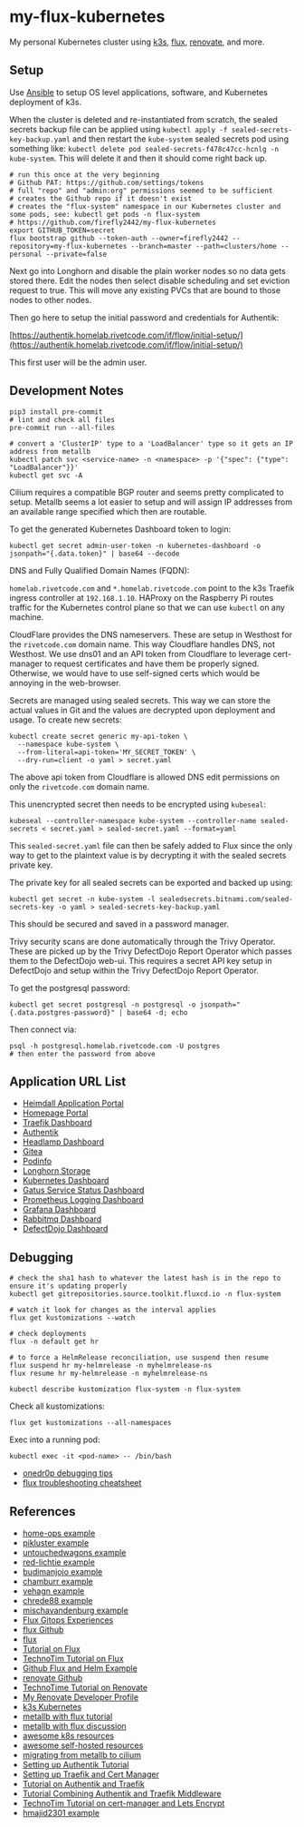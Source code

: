 # my-flux-kubernetes

My personal Kubernetes cluster using [k3s](https://k3s.io/), [flux](https://fluxcd.io/),
[renovate](https://github.com/renovatebot/renovate), and more.

## Setup

Use [Ansible](https://github.com/firefly2442/myhomelab-ansible) to setup OS level applications,
software, and Kubernetes deployment of k3s.

When the cluster is deleted and re-instantiated from scratch, the sealed secrets backup file can be applied
using `kubectl apply -f sealed-secrets-key-backup.yaml` and then restart the `kube-system` sealed secrets pod using
something like: `kubectl delete pod sealed-secrets-f478c47cc-hcnlg -n kube-system`.  This will delete it and then it
should come right back up.

```shell
# run this once at the very beginning
# Github PAT: https://github.com/settings/tokens
# full "repo" and "admin:org" permissions seemed to be sufficient
# creates the Github repo if it doesn't exist
# creates the "flux-system" namespace in our Kubernetes cluster and some pods, see: kubectl get pods -n flux-system
# https://github.com/firefly2442/my-flux-kubernetes
export GITHUB_TOKEN=secret
flux bootstrap github --token-auth --owner=firefly2442 --repository=my-flux-kubernetes --branch=master --path=clusters/home --personal --private=false
```

Next go into Longhorn and disable the plain worker nodes so no data gets stored there.  Edit the nodes then select disable scheduling
and set eviction request to true.  This will move any existing PVCs that are bound to those nodes to other nodes.

Then go here to setup the initial password and credentials for Authentik:

[https://authentik.homelab.rivetcode.com/if/flow/initial-setup/](https://authentik.homelab.rivetcode.com/if/flow/initial-setup/)

This first user will be the admin user.

## Development Notes

```shell
pip3 install pre-commit
# lint and check all files
pre-commit run --all-files
```

```shell
# convert a 'ClusterIP' type to a 'LoadBalancer' type so it gets an IP address from metallb
kubectl patch svc <service-name> -n <namespace> -p '{"spec": {"type": "LoadBalancer"}}'
kubectl get svc -A
```

Cilium requires a compatible BGP router and seems pretty complicated to setup.
Metallb seems a lot easier to setup and will assign IP addresses from an available
range specified which then are routable.

To get the generated Kubernetes Dashboard token to login:

```shell
kubectl get secret admin-user-token -n kubernetes-dashboard -o jsonpath="{.data.token}" | base64 --decode
```

DNS and Fully Qualified Domain Names (FQDN):

`homelab.rivetcode.com` and `*.homelab.rivetcode.com` point to the k3s Traefik
ingress controller at `192.168.1.10`.  HAProxy on the Raspberry Pi routes traffic for the Kubernetes
control plane so that we can use `kubectl` on any machine.

CloudFlare provides the DNS nameservers.  These are setup in Westhost for the `rivetcode.com`
domain name.  This way Cloudflare handles DNS, not Westhost.
We use dns01 and an API token from Cloudflare to leverage cert-manager
to request certificates and have them be properly signed.  Otherwise, we would have to
use self-signed certs which would be annoying in the web-browser.

Secrets are managed using sealed secrets.  This way we can store the actual values
in Git and the values are decrypted upon deployment and usage.  To create new secrets:

```shell
kubectl create secret generic my-api-token \
  --namespace kube-system \
  --from-literal=api-token='MY_SECRET_TOKEN' \
  --dry-run=client -o yaml > secret.yaml
```

The above api token from Cloudflare is allowed DNS edit permissions on
only the `rivetcode.com` domain name.

This unencrypted secret then needs to be encrypted using `kubeseal`:

```shell
kubeseal --controller-namespace kube-system --controller-name sealed-secrets < secret.yaml > sealed-secret.yaml --format=yaml
```

This `sealed-secret.yaml` file can then be safely added to Flux since the only
way to get to the plaintext value is by decrypting it with the sealed secrets private key.

The private key for all sealed secrets can be exported and backed up using:

```shell
kubectl get secret -n kube-system -l sealedsecrets.bitnami.com/sealed-secrets-key -o yaml > sealed-secrets-key-backup.yaml
```

This should be secured and saved in a password manager.

Trivy security scans are done automatically through the Trivy Operator.  These
are picked up by the Trivy DefectDojo Report Operator which passes them
to the DefectDojo web-ui.  This requires a secret API key setup
in DefectDojo and setup within the Trivy DefectDojo Report Operator.

To get the postgresql password:

```shell
kubectl get secret postgresql -n postgresql -o jsonpath="{.data.postgres-password}" | base64 -d; echo
```

Then connect via:

```shell
psql -h postgresql.homelab.rivetcode.com -U postgres
# then enter the password from above
```

## Application URL List

* [Heimdall Application Portal](http://portal.homelab.rivetcode.com)
* [Homepage Portal](https://homepage.homelab.rivetcode.com)
* [Traefik Dashboard](https://traefik.homelab.rivetcode.com)
* [Authentik](https://authentik.homelab.rivetcode.com)
* [Headlamp Dashboard](https://headlamp.homelab.rivetcode.com)
* [Gitea](https://gitea.homelab.rivetcode.com)
* [Podinfo](https://podinfo.homelab.rivetcode.com)
* [Longhorn Storage](https://longhorn.homelab.rivetcode.com)
* [Kubernetes Dashboard](https://kubernetes-dashboard.homelab.rivetcode.com)
* [Gatus Service Status Dashboard](https://gatus.homelab.rivetcode.com)
* [Prometheus Logging Dashboard](https://prometheus.homelab.rivetcode.com)
* [Grafana Dashboard](https://grafana.homelab.rivetcode.com)
* [Rabbitmq Dashboard](https://rabbitmq.homelab.rivetcode.com)
* [DefectDojo Dashboard](https://defectdojo.homelab.rivetcode.com)

## Debugging

```shell
# check the sha1 hash to whatever the latest hash is in the repo to ensure it's updating properly
kubectl get gitrepositories.source.toolkit.fluxcd.io -n flux-system
```

```shell
# watch it look for changes as the interval applies
flux get kustomizations --watch
```

```shell
# check deployments
flux -n default get hr
```

```shell
# to force a HelmRelease reconciliation, use suspend then resume
flux suspend hr my-helmrelease -n myhelmrelease-ns
flux resume hr my-helmrelease -n myhelmrelease-ns
```

```shell
kubectl describe kustomization flux-system -n flux-system
```

Check all kustomizations:

```shell
flux get kustomizations --all-namespaces
```

Exec into a running pod:

```shell
kubectl exec -it <pod-name> -- /bin/bash
```

* [onedr0p debugging tips](https://github.com/onedr0p/cluster-template#-debugging)
* [flux troubleshooting cheatsheet](https://fluxcd.io/flux/cheatsheets/troubleshooting/)

## References

* [home-ops example](https://github.com/onedr0p/home-ops)
* [pikluster example](https://github.com/dvignoles/pikluster)
* [untouchedwagons example](https://github.com/UntouchedWagons/K3S-Cluster-Setup)
* [red-lichtie example](https://github.com/red-lichtie/homelab-cluster)
* [budimanjojo example](https://github.com/budimanjojo/home-cluster)
* [chamburr example](https://github.com/chamburr/homelab)
* [vehagn example](https://github.com/vehagn/homelab/)
* [chrede88 example](https://github.com/chrede88/home-ops)
* [mischavandenburg example](https://github.com/mischavandenburg/homelab)
* [Flux Gitops Experiences](https://dvignoles.github.io/blog/post-flux-gitops/)
* [flux Github](https://github.com/fluxcd/flux2)
* [flux](https://fluxcd.io/)
* [Tutorial on Flux](https://anaisurl.com/full-tutorial-getting-started-with-flux-cd/)
* [TechnoTim Tutorial on Flux](https://technotim.live/posts/flux-devops-gitops/)
* [Github Flux and Helm Example](https://github.com/fluxcd/flux2-kustomize-helm-example)
* [renovate Github](https://github.com/renovatebot/renovate)
* [TechnoTime Tutorial on Renovate](https://technotim.live/posts/renovate-bot-kubernetes/)
* [My Renovate Developer Profile](https://developer.mend.io/github/firefly2442)
* [k3s Kubernetes](https://k3s.io/)
* [metallb with flux tutorial](https://geek-cookbook.funkypenguin.co.nz/kubernetes/loadbalancer/metallb/)
* [metallb with flux discussion](https://forum.funkypenguin.co.nz/t/metallb/1546/9)
* [awesome k8s resources](https://github.com/tomhuang12/awesome-k8s-resources)
* [awesome self-hosted resources](https://github.com/awesome-selfhosted/awesome-selfhosted)
* [migrating from metallb to cilium](https://isovalent.com/blog/post/migrating-from-metallb-to-cilium/)
* [Setting up Authentik Tutorial](https://www.youtube.com/watch?v=N5unsATNpJk)
* [Setting up Traefik and Cert Manager](https://www.youtube.com/watch?v=vJweuU6Qrgo)
* [Tutorial on Authentik and Traefik](https://github.com/brokenscripts/authentik_traefik)
* [Tutorial Combining Authentik and Traefik Middleware](https://www.youtube.com/watch?v=_I3hUI1JQP4)
* [TechnoTim Tutorial on cert-manager and Lets Encrypt](https://www.youtube.com/watch?v=G4CmbYL9UPg)
* [hmajid2301 example](https://github.com/hmajid2301/k3s-config)

